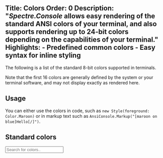 Title: Colors
Order: 0
Description: "*Spectre.Console* allows easy rendering of the standard ANSI colors of your terminal, and also supports rendering up to 24-bit colors depending on the capabilities of your terminal."
Highlights:
    - Predefined common colors
    - Easy syntax for inline styling
---

The following is a list of the standard 8-bit colors supported in terminals.

Note that the first 16 colors are generally defined by the system or your terminal software, and may not display exactly as rendered here.

## Usage

You can either use the colors in code, such as `new Style(foreground: Color.Maroon)` or
in markup text such as `AnsiConsole.Markup("[maroon on blue]Hello[/]")`.

## Standard colors

<input
    id="colorSearch"
    type="search"
    oninput="search(this, 'color-results', 2)"
    placeholder="Search for colors.."
    title="Type in a color" />

<?# ColorTable /?>
